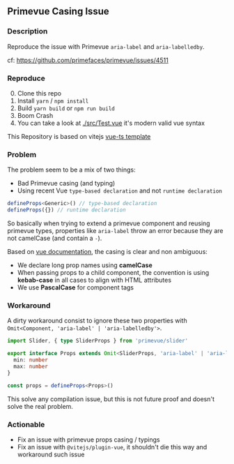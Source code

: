 ## Primevue Casing Issue

### Description

Reproduce the issue with Primevue `aria-label` and `aria-labelledby`.

cf: https://github.com/primefaces/primevue/issues/4511

### Reproduce

0. Clone this repo
1. Install `yarn` / `npm install`
2. Build `yarn build` or `npm run build`
3. Boom Crash
4. You can take a look at [./src/Test.vue](./src/Test.vue) it's modern valid vue syntax

This Repository is based on vitejs [vue-ts template](https://vitejs.dev/guide/#trying-vite-online)

### Problem

The problem seem to be a mix of two things:
* Bad Primevue casing (and typing)
* Using recent Vue `type-based declaration` and not `runtime declaration`
```ts
defineProps<Generic>() // type-based declaration
defineProps({}) // runtime declaration
```

So basically when trying to extend a primevue component and reusing primevue types, properties like `aria-label` throw an error because they are not camelCase (and contain a `-`).

Based on [vue documentation](https://vuejs.org/guide/components/props.html#prop-passing-details), the casing is clear and non ambiguous:
* We declare long prop names using **camelCase**
* When passing props to a child component, the convention is using **kebab-case** in all cases to align with HTML attributes
* We use **PascalCase** for component tags

### Workaround
A dirty workaround consist to ignore these two properties with `Omit<Component, 'aria-label' | 'aria-labelledby'>`.

```ts
import Slider, { type SliderProps } from 'primevue/slider'

export interface Props extends Omit<SliderProps, 'aria-label' | 'aria-labelledby'> {
  min: number
  max: number
}

const props = defineProps<Props>()
```

This solve any compilation issue, but this is not future proof and doesn't solve the real problem.

### Actionable

* Fix an issue with primevue props casing / typings
* Fix an issue with `@vitejs/plugin-vue`, it shouldn't die this way and workaround such issue
